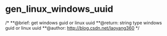 # gen_linux_windows_uuid
/* **@brief: get windows guid or linux uuid **@return: string type windows guid or linux uuid **@author: http://blog.csdn.net/laoyang360 */
